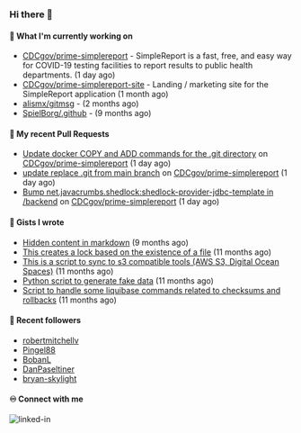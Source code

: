 ### Hi there 👋

#### 🚀 What I'm currently working on

- [CDCgov/prime-simplereport](https://github.com/CDCgov/prime-simplereport) - SimpleReport is a fast, free, and easy way for COVID-19 testing facilities to report results to public health departments. (1 day ago)
- [CDCgov/prime-simplereport-site](https://github.com/CDCgov/prime-simplereport-site) - Landing / marketing site for the SimpleReport application (1 month ago)
- [alismx/gitmsg](https://github.com/alismx/gitmsg) -  (2 months ago)
- [SpielBorg/.github](https://github.com/SpielBorg/.github) -  (9 months ago)

#### 🔨 My recent Pull Requests

- [Update docker COPY and ADD commands for the .git directory](https://github.com/CDCgov/prime-simplereport/pull/7456) on [CDCgov/prime-simplereport](https://github.com/CDCgov/prime-simplereport) (1 day ago)
- [update replace .git from main branch](https://github.com/CDCgov/prime-simplereport/pull/7454) on [CDCgov/prime-simplereport](https://github.com/CDCgov/prime-simplereport) (1 day ago)
- [Bump net.javacrumbs.shedlock:shedlock-provider-jdbc-template in /backend](https://github.com/CDCgov/prime-simplereport/pull/7453) on [CDCgov/prime-simplereport](https://github.com/CDCgov/prime-simplereport) (1 day ago)

#### 📓 Gists I wrote

- [Hidden content in markdown](https://gist.github.com/cffeb79c933f98279c46906f390fd3a0) (9 months ago)
- [This creates a lock based on the existence of a file](https://gist.github.com/6bb524c02a636a478f49d7387f57869b) (11 months ago)
- [This is a script to sync to s3 compatible tools (AWS S3, Digital Ocean Spaces)](https://gist.github.com/7a42ab3b5203a9eca579f0a80a9dc63b) (11 months ago)
- [Python script to generate fake data](https://gist.github.com/ea13a03b628e2d682334c0adf38400c5) (11 months ago)
- [Script to handle some liquibase commands related to checksums and rollbacks](https://gist.github.com/ac68b4781c7c500bf5c2aa9bd4aaff7c) (11 months ago)

#### 👯 Recent followers

- [robertmitchellv](https://github.com/robertmitchellv)
- [Pingel88](https://github.com/Pingel88)
- [BobanL](https://github.com/BobanL)
- [DanPaseltiner](https://github.com/DanPaseltiner)
- [bryan-skylight](https://github.com/bryan-skylight)

#### ♾️ Connect with me
[<img align="left" alt="linked-in" src="https://img.shields.io/badge/linkedin-%230077B5.svg?&style=for-the-badge&logo=linkedin&logoColor=white" />](https://www.linkedin.com/in/alismx)
